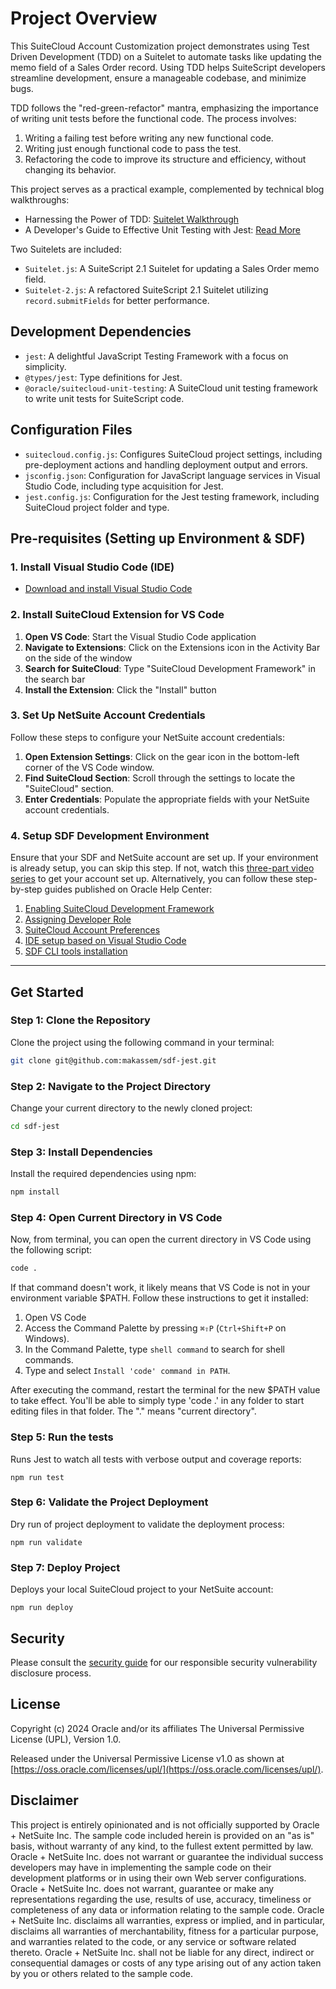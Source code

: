 # Project Overview

This SuiteCloud Account Customization project demonstrates using Test Driven Development (TDD) on a Suitelet to automate tasks like updating the memo field of a Sales Order record. Using TDD helps SuiteScript developers streamline development, ensure a manageable codebase, and minimize bugs.

TDD follows the "red-green-refactor" mantra, emphasizing the importance of writing unit tests before the functional code. The process involves:
1. Writing a failing test before writing any new functional code.
2. Writing just enough functional code to pass the test.
3. Refactoring the code to improve its structure and efficiency, without changing its behavior.

This project serves as a practical example, complemented by technical blog walkthroughs:
- Harnessing the Power of TDD: [Suitelet Walkthrough](https://blogs.oracle.com/developers/post/harnessing-the-power-of-testdriven-development-tdd-a-suitelet-walkthrough)
- A Developer's Guide to Effective Unit Testing with Jest: [Read More](https://blogs.oracle.com/developers/post/a-suitescript-developers-guide-to-effective-unit-testing-with-jest)

Two Suitelets are included:

- `Suitelet.js`: A SuiteScript 2.1 Suitelet for updating a Sales Order memo field.
- `Suitelet-2.js`: A refactored SuiteScript 2.1 Suitelet utilizing `record.submitFields` for better performance.

## Development Dependencies

- `jest`: A delightful JavaScript Testing Framework with a focus on simplicity.
- `@types/jest`: Type definitions for Jest.
- `@oracle/suitecloud-unit-testing`: A SuiteCloud unit testing framework to write unit tests for SuiteScript code.

## Configuration Files

- `suitecloud.config.js`: Configures SuiteCloud project settings, including pre-deployment actions and handling deployment output and errors.
- `jsconfig.json`: Configuration for JavaScript language services in Visual Studio Code, including type acquisition for Jest.
- `jest.config.js`: Configuration for the Jest testing framework, including SuiteCloud project folder and type.

## Pre-requisites (Setting up Environment & SDF)

### 1. Install Visual Studio Code (IDE)

- [Download and install Visual Studio Code](https://code.visualstudio.com/)

### 2. Install SuiteCloud Extension for VS Code

1. **Open VS Code**: Start the Visual Studio Code application
2. **Navigate to Extensions**: Click on the Extensions icon in the Activity Bar on the side of the window
3. **Search for SuiteCloud**: Type "SuiteCloud Development Framework" in the search bar
4. **Install the Extension**: Click the "Install" button

### 3. Set Up NetSuite Account Credentials

Follow these steps to configure your NetSuite account credentials:

1. **Open Extension Settings**: Click on the gear icon in the bottom-left corner of the VS Code window.
2. **Find SuiteCloud Section**: Scroll through the settings to locate the "SuiteCloud" section.
3. **Enter Credentials**: Populate the appropriate fields with your NetSuite account credentials.

### 4. Setup SDF Development Environment

Ensure that your SDF and NetSuite account are set up. If your environment is already setup, you can skip this step. If not, watch this [three-part video series](https://videohub.oracle.com/media/Setting+up+NetSuite+to+Use+SDF/1_67268uoj) to get your account set up. Alternatively, you can follow these step-by-step guides published on Oracle Help Center:

1. [Enabling SuiteCloud Development Framework](https://docs.oracle.com/en/cloud/saas/netsuite/ns-online-help/section_4724921034.html)
2. [Assigning Developer Role](https://docs.oracle.com/en/cloud/saas/netsuite/ns-online-help/section_4724921075.html?)
3. [SuiteCloud Account Preferences](https://docs.oracle.com/en/cloud/saas/netsuite/ns-online-help/bridgehead_4730893710.html)
4. [IDE setup based on Visual Studio Code](https://docs.oracle.com/en/cloud/saas/netsuite/ns-online-help/subsect_1539287603.html)
5. [SDF CLI tools installation](https://docs.oracle.com/en/cloud/saas/netsuite/ns-online-help/chapter_1558708800.html#SuiteCloud-CLI-for-Node.js-Guide)

---

## Get Started

### Step 1: Clone the Repository
Clone the project using the following command in your terminal:
```bash
git clone git@github.com:makassem/sdf-jest.git
```

### Step 2: Navigate to the Project Directory
Change your current directory to the newly cloned project:
```bash
cd sdf-jest
```

### Step 3: Install Dependencies
Install the required dependencies using npm:
```bash
npm install
```

### Step 4: Open Current Directory in VS Code
Now, from terminal, you can open the current directory in VS Code using the following script:
```bash
code .
```
If that command doesn't work, it likely means that VS Code is not in your environment variable $PATH. Follow these instructions to get it installed:

1. Open VS Code
2. Access the Command Palette by pressing `⌘⇧P` (`Ctrl+Shift+P` on Windows).
3. In the Command Palette, type `shell command` to search for shell commands.
4. Type and select `Install 'code' command in PATH`.

After executing the command, restart the terminal for the new $PATH value to take effect. You'll be able to simply type 'code .' in any folder to start editing files in that folder. The "." means "current directory".

### Step 5: Run the tests
Runs Jest to watch all tests with verbose output and coverage reports:
```
npm run test
```

### Step 6: Validate the Project Deployment
Dry run of project deployment to validate the deployment process:
```
npm run validate
```
### Step 7: Deploy Project
Deploys your local SuiteCloud project to your NetSuite account:
```
npm run deploy
```

## Security

Please consult the [security guide](https://github.com/oracle-samples/netsuite-suitecloud-samples/blob/main/SECURITY.md) for our responsible security vulnerability disclosure process.

## License

Copyright (c) 2024 Oracle and/or its affiliates The Universal Permissive License (UPL), Version 1.0.

Released under the Universal Permissive License v1.0 as shown at [https://oss.oracle.com/licenses/upl/](https://oss.oracle.com/licenses/upl/).

## Disclaimer

This project is entirely opinionated and is not officially supported by Oracle + NetSuite Inc. The sample code included herein is provided on an "as is" basis, without warranty of any kind, to the fullest extent permitted by law. Oracle + NetSuite Inc. does not warrant or guarantee the individual success developers may have in implementing the sample code on their development platforms or in using their own Web server configurations. Oracle + NetSuite Inc. does not warrant, guarantee or make any representations regarding the use, results of use, accuracy, timeliness or completeness of any data or information relating to the sample code. Oracle + NetSuite Inc. disclaims all warranties, express or implied, and in particular, disclaims all warranties of merchantability, fitness for a particular purpose, and warranties related to the code, or any service or software related thereto. Oracle + NetSuite Inc. shall not be liable for any direct, indirect or consequential damages or costs of any type arising out of any action taken by you or others related to the sample code.